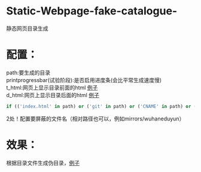 # Static-Webpage-fake-catalogue-
静态网页目录生成

# 配置：

path:要生成的目录  
printprogressbar(试验阶段):是否启用进度条(会比平常生成速度慢)  
t_html:网页上显示目录前面的html [例子](https://github.com/wuhaneduyun/mirrors/dhtml/t.html)  
d_html:网页上显示目录后面的html [例子](https://github.com/wuhaneduyun/mirrors/dhtml/d.html)  

```python
if (('index.html' in path) or ('git' in path) or ('CNAME' in path) or ('.DS_Store' in path) or ('README.md' in path) or ('img' in path) or ('dhtml' in path) or ('json' in path) or ('js' in path) or ('css' in path)):
```
2处！配置要屏蔽的文件名（相对路径也可以，例如mirrors/wuhaneduyun）


# 效果：

根据目录文件生成伪目录，[例子](https://mirrors.maftertstudio.com)